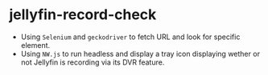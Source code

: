 # jellyfin-record-check
- Using `Selenium` and `geckodriver` to fetch URL and look for specific element.
- Using `NW.js` to run headless and display a tray icon displaying wether or not Jellyfin is recording via its DVR feature.